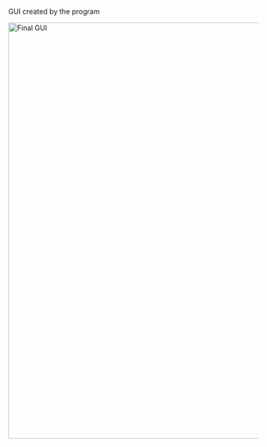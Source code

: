GUI created by the program

<img width="1807" height="837" alt="Final GUI" src="https://github.com/user-attachments/assets/ee17833d-7782-4c0d-ac56-efb5578bc37f" />
